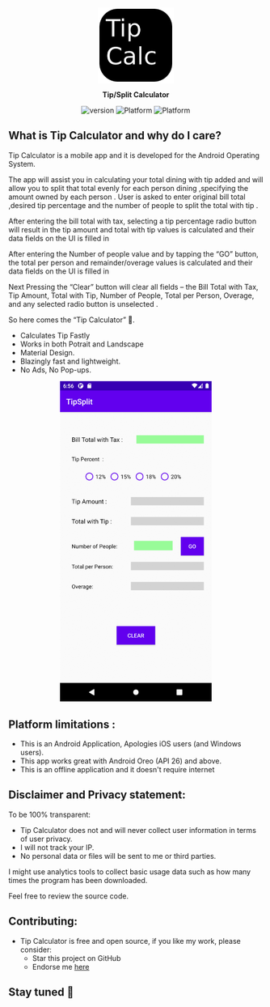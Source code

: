 <p align="center">
  <img width="150" align="center" src="app/src/main/res/drawable/tip calc.png">
  </p>

<p align="center">
  <b>Tip/Split Calculator</b>
</p>

<p align="center">
   <a style="text-decoration:none" href="release/">
    <img src="https://img.shields.io/badge/Latest%20Version-v1.0-blue" alt="version" />
  </a>
  <a style="text-decoration:none">
    <img src="https://img.shields.io/badge/Platform-Android-brightgreen" alt="Platform" />
  </a>
   <a style="text-decoration:none" href="https://github.com/chiragkhandhar/News-Gateway/raw/master/app/release/News%20Gateway.apk">
    <img src="https://img.shields.io/badge/Download-App-red" alt="Platform" />
  </a>
</p>

## What is Tip Calculator and why do I care?

<p>Tip Calculator is a mobile app and it is developed for the Android Operating System.</p>
<p>The app will assist you in calculating your total dining with tip added and will allow you to split that total evenly for each person dining ,specifying the amount owned by each person . User is asked to enter original bill total ,desired tip percentage and the number of people to split the total with tip . </p>
<p>After entering the bill total with tax, selecting a tip percentage radio button will result in the 
tip amount and total with tip values is calculated and their data fields on the UI is filled in </p>
<p>After entering the Number of people value and by tapping the “GO” button, the total per person and 
remainder/overage values is calculated and their data fields on the UI is filled in </p>
<p>Next Pressing the “Clear” button will clear all fields – the Bill Total with Tax, Tip Amount, Total with Tip, 
Number of People, Total per Person, Overage, and any selected radio button is unselected .</p>

So here comes the “Tip Calculator” 🎉.

* Calculates Tip Fastly
* Works in both Potrait and Landscape 
* Material Design.
* Blazingly fast and lightweight.
* No Ads, No Pop-ups.

<p align="center">
  <img  src="Assets/tipcalcGif.gif" width="300">
</p>


## Platform limitations :

* This is an Android Application, Apologies iOS users (and Windows users).
* This app works great with Android Oreo (API 26) and above.
* This is an offline application and it doesn't require internet


## Disclaimer and Privacy statement:

To be 100% transparent:

* Tip Calculator does not and will never collect user information in terms of user privacy.
* I will not track your IP. 
* No personal data or files will be sent to me or third parties. 

I might use analytics tools to collect basic usage data such as how many times the program has been downloaded.

Feel free to review the source code.

## Contributing:

* Tip Calculator is free and open source, if you like my work, please consider:
   * Star this project on GitHub
   * Endorse me [here](https://www.linkedin.com/in/nithin-reddy-rupireddy/)


## Stay tuned 📢
